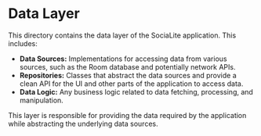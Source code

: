 # Data Layer

This directory contains the data layer of the SociaLite application. This includes:

-   **Data Sources:** Implementations for accessing data from various sources, such as the Room database and potentially network APIs.
-   **Repositories:** Classes that abstract the data sources and provide a clean API for the UI and other parts of the application to access data.
-   **Data Logic:** Any business logic related to data fetching, processing, and manipulation.

This layer is responsible for providing the data required by the application while abstracting the underlying data sources.
